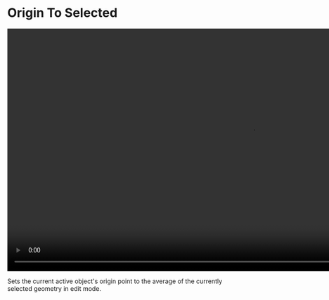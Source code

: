 <h1> Origin To Selected </h1>

<video controls autoplay loop muted style="width: 220%;">
  <source src="/gifs/origin_to_selected.mp4" type="video/mp4">
</video>

<br>

Sets the current active object's origin point to the average of the currently selected geometry in edit mode.
